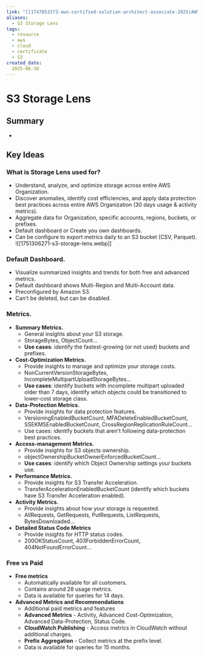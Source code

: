 ```yaml
---
link: "[[1747853373-aws-certified-solution-architect-associate-2025|AWS Certified Solution Architect Associate 2025]]"
aliases: 
  - S3 Storage Lens
tags:
  - resource
  - aws
  - cloud
  - certificate
  - S3
created_date:
  2025-06-30
---
```

# S3 Storage Lens
## Summary
- 
## Key Ideas
### What is Storage Lens used for?
- Understand, analyze, and optimize storage across entire AWS Organization.
- Discover anomalies, identify cost efficiencies, and apply data protection best practices across entire AWS Organization (30 days usage & activity metrics).
- Aggregate data for Organization, specific accounts, regions, buckets, or prefixes.
- Default dashboard or Create you own dashboards.
- Can be configure to export metrics daily to an S3 bucket (CSV, Parquet).
![[1751306271-s3-storage-lens.webp]]

### Default Dashboard.
- Visualize summarized insights and trends for both free and advanced metrics.
- Default dashboard shows Multi-Region and Multi-Account data.
- Preconfigured by Amazon S3.
- Can't be deleted, but can be disabled.

### Metrics.
- **Summary Metrics.**
  - General insights about your S3 storage.
  - StorageBytes, ObjectCount...
  - **Use cases**: identify the fastest-growing (or not used) buckets and prefixes.
- **Cost-Optimization Metrics.**
  - Provide insights to manage and optimize your storage costs.
  - NonCurrentVersionStorageBytes, IncompleteMultipartUploadStorageBytes...
  - **Use cases**: identify buckets with incomplete multipart uploaded older than 7 days, identify which objects could be transitioned to lower-cost storage class.
- **Data-Protection Metrics.**
  - Provide insights for data protection features.
  - VersioningEnabledBucketCount, MFADeleteEnabledBucketCount, SSEKMSEnabledBucketCount, CrossRegionReplicationRuleCount...
  - Use cases: identify buckets that aren't following data-protection best practices.
- **Access-management Metrics.**
  - Provide insights for S3 objects ownership.
  - objectOwnershipBucketOwnerEnforcedBucketCount...
  - **Use cases**: identify which Object Ownership settings your buckets use.
- **Performance Metrics.**
  - Provide insights for S3 Transfer Acceleration.
  - TransferAccelerationEnabledBucketCount (identify which buckets have S3 Transfer Acceleration enabled).
- **Activity Metrics.**
  - Provide insights about how your storage is requested.
  - AllRequests, GetRequests, PutRequests, ListRequests, BytesDownloaded...
- **Detailed Status Code Metrics**
  - Provide insights for HTTP status codes.
  - 200OKStatusCount, 403ForbiddenErrorCount, 404NotFoundErrorCount...

### Free vs Paid
- **Free metrics**
  - Automatically available for all customers.
  - Contains around 28 usage metrics.
  - Data is available for queries for 14 days.
- **Advanced Metrics and Recommendations**
  - Additional paid metrics and features
  - **Advanced Metrics** - Activity, Advanced Cost-Optimization, Advanced Data-Protection, Status Code.
  - **CloudWatch Publishing** - Access metrics in CloudWatch without additional charges.
  - **Prefix Aggregation** - Collect metrics at the prefix level.
  - Data is available for queries for 15 months.







